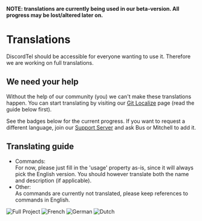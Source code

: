 **NOTE: translations are currently being used in our beta-version. All progress may be lost/altered later on.**

# Translations
DiscordTel should be accessible for everyone wanting to use it. 
Therefore we are working on full translations.

## We need your help
Without the help of our community (you) we can't make these translations happen. 
You can start translating by visiting our [Git Localize][Git Localize] page (read the guide below first).

See the badges below for the current progress. 
If you want to request a different language, join our [Support Server][Support Server] and ask Bus or Mitchell to add it.

## Translating guide
* Commands:  
  For now, please just fill in the 'usage' property as-is, since it will always pick the English version.
  You should however translate both the name and description (if applicable).
* Other:  
  As commands are currently not translated, please keep references to commands in English.

![Full Project][gitlocalizedBadge] ![French][french] ![German][german] ![Dutch][dutch]

[Git Localize]: https://gitlocalize.com/repo/3993
[Support Server]: https://discord.gg/DcayXMc
[gitlocalizedBadge]: https://gitlocalize.com/repo/3993/whole_project/badge.svg
[french]: https://gitlocalize.com/repo/3993/fr/badge.svg
[german]: https://gitlocalize.com/repo/3993/de/badge.svg
[dutch]: https://gitlocalize.com/repo/3993/nl/badge.svg
